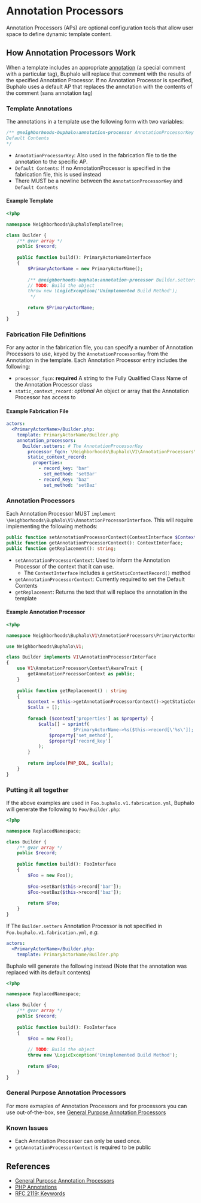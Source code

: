 # Annotation Processors
Annotation Processors (APs) are optional configuration tools that allow user space to define dynamic template content.

## How Annotation Processors Work
When a template includes an appropriate [annotation][Annotations] (a special comment with a particular tag),
Buphalo will replace that comment with the results of the specified Annotation Processor.
If no Annotation Processor is specified, Buphalo uses a default AP that replaces the annotation with the contents of
the comment (sans annotation tag)

### Template Annotations
The annotations in a template use the following form with two variables:
```php
/** @neighborhoods-buphalo:annotation-processor AnnotationProcessorKey
Default Contents
*/
```
- `AnnotationProcessorKey`: Also used in the fabrication file to tie the annotation to the specific AP.
- `Default Contents`: If no AnnotationProcessor is specified in the fabrication file, this is used instead
- There MUST be a newline between the `AnnotationProcessorKey` and `Default Contents`

#### Example Template
```php
<?php

namespace Neighborhoods\BuphaloTemplateTree;

class Builder {
    /** @var array */
    public $record;
    
    public function build(): PrimaryActorNameInterface
    {
        $PrimaryActorName = new PrimaryActorName();
        
        /** @neighborhoods-buphalo:annotation-processor Builder.setters
        // TODO: Build the object
        throw new \LogicException('Unimplemented Build Method');
         */
        
        return $PrimaryActorName;
    }
}
```

### Fabrication File Definitions
For any actor in the fabrication file, you can specify a number of Annotation Processors to use,
keyed by the `AnnotationProcessorKey` from the Annotation in the template.
Each Annotation Processor entry includes the following:
- `processor_fqcn`: **required** A string to the Fully Qualified Class Name of the Annotation Processor class
- `static_context_record`: *optional* An object or array that the Annotation Processor has access to

#### Example Fabrication File
```yaml
actors:
  <PrimaryActorName>/Builder.php:
    template: PrimaryActorName/Builder.php
    annotation_processors:
      Builder.setters: # The AnnotationProcessorKey 
        processor_fqcn: \Neighborhoods\Buphalo\V1\AnnotationProcessors\Actor\Builder
        static_context_record:
          properties:
            - record_key: 'bar'
              set_method: 'setBar'
            - record_Key: 'baz'
              set_method: 'setBaz'
```


### Annotation Processors
Each Annotation Processor MUST `implement \Neighborhoods\Buphalo\V1\AnnotationProcessorInterface`.
This will require implementing the following methods:
```php
public function setAnnotationProcessorContext(ContextInterface $Context);
public function getAnnotationProcessorContext(): ContextInterface;
public function getReplacement(): string;
```
- `setAnnotationProcessorContext`: Used to inform the Annotation Processor of the context that it can use.
  - The `ContextInterface` includes a `getStaticContextRecord()` method
- `getAnnotationProcessorContext`: Currently required to set the Default Contents
- `getReplacement`: Returns the text that will replace the annotation in the template


#### Example Annotation Processor
```php
<?php

namespace Neighborhoods\Buphalo\V1\AnnotationProcessors\PrimaryActorName;

use Neighborhoods\Buphalo\V1;

class Builder implements V1\AnnotationProcessorInterface
{
    use V1\AnnotationProcessor\Context\AwareTrait {
        getAnnotationProcessorContext as public;
    }
    
    public function getReplacement() : string
    {
        $context = $this->getAnnotationProcessorContext()->getStaticContextRecord();
        $calls = [];
        
        foreach ($context['properties'] as $property) {
            $calls[] = sprintf(
                '        $PrimaryActorName->%s($this->record[\'%s\']);',
                $property['set_method'],
                $property['record_key']
            );
        }
        
        return implode(PHP_EOL, $calls);
    }
}
```

### Putting it all together
If the above examples are used in `Foo.buphalo.v1.fabrication.yml`,
Buphalo will generate the following to `Foo/Builder.php`:
```php
<?php

namespace ReplacedNamespace;

class Builder {
    /** @var array */
    public $record;
    
    public function build(): FooInterface
    {
        $Foo = new Foo();
        
        $Foo->setBar($this->record['bar']);
        $Foo->setBaz($this->record['baz']);
        
        return $Foo;
    }
}
```

If The `Builder.setters` Annotation Processor is not specified in `Foo.buphalo.v1.fabrication.yml`, _e.g._
```yaml
actors:
  <PrimaryActorName>/Builder.php:
    template: PrimaryActorName/Builder.php
```

Buphalo will generate the following instead (Note that the annotation was replaced with its default contents)
```php
<?php

namespace ReplacedNamespace;

class Builder {
    /** @var array */
    public $record;
    
    public function build(): FooInterface
    {
        $Foo = new Foo();
        
        // TODO: Build the object
        throw new \LogicException('Unimplemented Build Method');
        
        return $Foo;
    }
}
```

### General Purpose Annotation Processors
For more exmaples of Annotation Processors and for processors you can use out-of-the-box,
see [General Purpose Annotation Processors][GPAP]

### Known Issues
- Each Annotation Processor can only be used once.
- `getAnnotationProcessorContext` is required to be public

## References
- [General Purpose Annotation Processors][GPAP]
- [PHP Annotations][Annotations]
- [RFC 2119: Keywords](https://tools.ietf.org/html/rfc2119)

[Annotations]: https://php-annotations.readthedocs.io/en/latest/UsingAnnotations.html
[GPAP]: GeneralPurposeAnnotationProcessors.md
